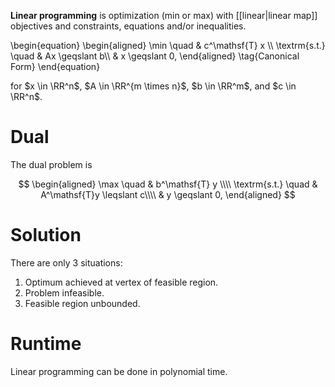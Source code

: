 **Linear programming** is optimization (min or max) with [[linear|linear map]] objectives and constraints, equations and/or inequalities. 

\begin{equation}
\begin{aligned}
\min \quad & c^\mathsf{T} x \\\\
\textrm{s.t.} \quad & Ax \geqslant b\\\\
  & x \geqslant 0,
\end{aligned}
\tag{Canonical Form}
\end{equation}

for $x \in \RR^n$, $A \in \RR^{m \times n}$, $b \in \RR^m$, and $c \in \RR^n$.

# Dual

The dual problem is

$$
\begin{aligned}
\max \quad & b^\mathsf{T} y \\\\
\textrm{s.t.} \quad & A^\mathsf{T}y \leqslant c\\\\
  & y \geqslant 0,
\end{aligned}
$$


# Solution

There are only 3 situations:

1. Optimum achieved at vertex of feasible region.
2. Problem infeasible.
3. Feasible region unbounded.

# Runtime

Linear programming can be done in polynomial time.